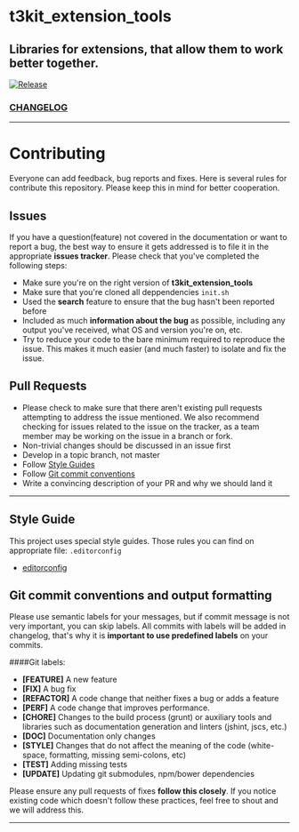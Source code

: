 # t3kit_extension_tools

## Libraries for extensions, that allow them to work better together.

[![Release](https://img.shields.io/github/release/t3kit/t3kit_extension_tools.svg?style=flat-square)](https://github.com/t3kit/t3kit_extension_tools/releases)

### [CHANGELOG](https://github.com/t3kit/t3kit_extension_tools/blob/master/CHANGELOG.md)


***

# Contributing

Everyone can add feedback, bug reports and fixes. Here is several rules for contribute this repository. Please keep this in mind for better cooperation.


## Issues

If you have a question(feature) not covered in the documentation or want to report a bug, the best way to ensure it gets addressed is to file it in the appropriate **issues tracker**. Please check that you've completed the following steps:

* Make sure you're on the right version of **t3kit_extension_tools**
* Make sure that you're cloned all deppendencies `init.sh`
* Used the **search** feature to ensure that the bug hasn't been reported before
* Included as much **information about the bug** as possible, including any output you've received, what OS and version you're on, etc.
* Try to reduce your code to the bare minimum required to reproduce the issue. This makes it much easier (and much faster) to isolate and fix the issue.


## Pull Requests

* Please check to make sure that there aren't existing pull requests attempting to address the issue mentioned. We also recommend checking for issues related to the issue on the tracker, as a team member may be working on the issue in a branch or fork.
* Non-trivial changes should be discussed in an issue first
* Develop in a topic branch, not master
* Follow [Style Guides](https://github.com/t3kit/t3kit_extension_tools#style-guide)
* Follow [Git commit conventions](https://github.com/t3kit/t3kit_extension_tools#git-commit-conventions-and-output-formatting)
* Write a convincing description of your PR and why we should land it

***

## Style Guide
This project uses special style guides. Those rules you can find on appropriate file: `.editorconfig`

* [editorconfig](http://editorconfig.org)


## Git commit conventions and output formatting
Please use semantic labels for your messages, but if commit message is not very important, you can skip labels. All commits with labels will be added in changelog, that's why it is **important to use predefined labels** on your commits.

####Git labels:
* **[FEATURE]** A new feature
* **[FIX]** A bug fix
* **[REFACTOR]** A code change that neither fixes a bug or adds a feature
* **[PERF]** A code change that improves performance.
* **[CHORE]** Changes to the build process (grunt) or auxiliary tools and libraries such as documentation generation and linters (jshint, jscs, etc.)
* **[DOC]** Documentation only changes
* **[STYLE]** Changes that do not affect the meaning of the code (white-space, formatting, missing semi-colons, etc)
* **[TEST]** Adding missing tests
* **[UPDATE]** Updating git submodules, npm/bower dependencies


Please ensure any pull requests of fixes **follow this closely**. If you notice existing code which doesn't follow these practices, feel free to shout and we will address this.

***
